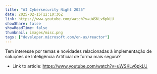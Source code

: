 ```yaml
---
title: "AI Cybersecurity Night 2025"
date: 2025-02-15T12:10:36Z
link: https://www.youtube.com/watch?v=uWSKLv6pkLU
showShare: false
showReadTime: false
thumbnail: images/misc.png
tags: ["developer.microsoft.com/en-us/reactor"]
---
```

Tem interesse por temas e novidades relacionadas à implementação de soluções de Inteligência Artificial de forma mais segura?

- Link to article: https://www.youtube.com/watch?v=uWSKLv6pkLU